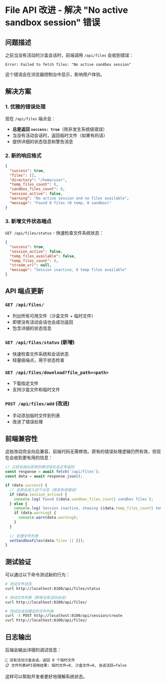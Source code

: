 # File API 改进 - 解决 "No active sandbox session" 错误

## 问题描述

之前当没有活动的沙盒会话时，前端调用 `/api/files` 会收到错误：
```
Error: Failed to fetch files: "No active sandbox session"
```

这个错误会在浏览器控制台中显示，影响用户体验。

## 解决方案

### 1. 优雅的错误处理

现在 `/api/files` 端点会：
- **总是返回 `success: true`**（除非发生系统级错误）
- 当没有活动会话时，返回临时文件（如果有的话）
- 提供详细的状态信息和警告消息

### 2. 新的响应格式

```json
{
  "success": true,
  "files": [],
  "directory": "/home/user",
  "temp_files_count": 0,
  "sandbox_files_count": 0,
  "session_active": false,
  "warning": "No active session and no files available",
  "message": "Found 0 files (0 temp, 0 sandbox)"
}
```

### 3. 新增文件状态端点

`GET /api/files/status` - 快速检查文件系统状态：

```json
{
  "success": true,
  "session_active": false,
  "temp_files_available": false,
  "temp_files_count": 0,
  "stream_url": null,
  "message": "Session inactive, 0 temp files available"
}
```

## API 端点更新

### `GET /api/files/`
- 列出所有可用文件（沙盒文件 + 临时文件）
- 即使没有活动会话也会成功返回
- 包含详细的状态信息

### `GET /api/files/status` (新增)
- 快速检查文件系统和会话状态
- 轻量级端点，用于状态检查

### `GET /api/files/download?file_path=<path>`
- 下载指定文件
- 支持沙盒文件和临时文件

### `POST /api/files/add` (改进)
- 手动添加临时文件到列表
- 改进了错误处理

## 前端兼容性

这些改动完全向后兼容，前端代码无需修改。原有的错误处理逻辑仍然有效，但现在会收到更有用的信息：

```javascript
// 之前会抛出异常的情况现在会正常返回
const response = await fetch('/api/files');
const data = await response.json();

if (data.success) {
  // 总是会进入这个分支（除非系统错误）
  if (data.session_active) {
    console.log(`Found ${data.sandbox_files_count} sandbox files`);
  } else {
    console.log(`Session inactive, showing ${data.temp_files_count} temp files`);
    if (data.warning) {
      console.warn(data.warning);
    }
  }
  
  // 处理文件列表
  setSandboxFiles(data.files || []);
}
```

## 测试验证

可以通过以下命令测试新的行为：

```bash
# 测试文件状态
curl http://localhost:8100/api/files/status

# 测试文件列表（即使没有活动会话）
curl http://localhost:8100/api/files/

# 测试会话创建后的文件列表
curl -X POST http://localhost:8100/api/session/create
curl http://localhost:8100/api/files/
```

## 日志输出

后端会输出详细的调试信息：

```
📁 没有活动沙盒会话，返回 0 个临时文件
📋 文件列表API调用结果: 临时文件=0, 沙盒文件=0, 会话活跃=false
```

这样可以帮助开发者更好地理解系统状态。

